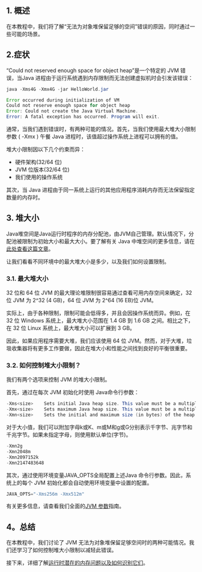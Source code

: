 ## 1. 概述

在本教程中，我们将了解“无法为对象堆保留足够的空间”错误的原因，同时通过一些可能的场景。

## 2.症状

“Could not reserved enough space for object heap”是一个特定的 JVM 错误，当Java 进程由于运行系统遇到内存限制而无法创建虚拟机时会引发该错误：

```java
java -Xms4G -Xmx4G -jar HelloWorld.jar

Error occurred during initialization of VM
Could not reserve enough space for object heap
Error: Could not create the Java Virtual Machine.
Error: A fatal exception has occurred. Program will exit.
```

通常，当我们遇到错误时，有两种可能的情况。首先，当我们使用最大堆大小限制参数 ( -Xmx )
午餐 Java 进程时，该值超过操作系统上进程可以拥有的值。

堆大小限制因以下几个约束而异：

-   硬件架构(32/64 位)
-   JVM 位版本(32/64 位)
-   我们使用的操作系统

其次，当 Java 进程由于同一系统上运行的其他应用程序消耗内存而无法保留指定数量的内存时。

## 3. 堆大小

Java堆空间是Java运行时程序的内存分配池，由JVM自己管理。默认情况下，分配池被限制为初始大小和最大大小。要了解有关 Java 中堆空间的更多信息，请在[此处查看这篇文章](https://www.baeldung.com/java-stack-heap)。

让我们看看不同环境中的最大堆大小是多少，以及我们如何设置限制。

### 3.1. 最大堆大小

32 位和 64 位 JVM 的最大理论堆限制很容易通过查看可用内存空间来确定，32 位 JVM 为 2^32 (4 GB)，64 位 JVM 为 2^64 (16 EB)位 JVM。

实际上，由于各种限制，限制可能会低得多，并且会因操作系统而异。例如，在 32 位 Windows 系统上，最大堆大小范围在 1.4 GB 到 1.6 GB 之间。相比之下，在 32 位 Linux 系统上，最大堆大小可以扩展到 3 GB。

因此，如果应用程序需要大堆，我们应该使用 64 位 JVM。然而，对于大堆，垃圾收集器将有更多工作要做，因此在堆大小和性能之间找到良好的平衡很重要。

### 3.2. 如何控制堆大小限制？

我们有两个选项来控制 JVM 的堆大小限制。

首先，通过在每次 JVM 初始化时使用 Java命令行参数：

```java
-Xms<size>    Sets initial Java heap size. This value must be a multiple of 1024 and greater than 1 MB.
-Xmx<size>    Sets maximum Java heap size. This value must be a multiple of 1024 and greater than 2 MB.
-Xmn<size>    Sets the initial and maximum size (in bytes) of the heap for the young generation.
```

对于大小值，我们可以附加字母k或K、m或M和g或G分别表示千字节、兆字节和千兆字节。如果未指定字母，则使用默认单位(字节)。

```java
-Xmn2g
-Xmn2048m
-Xmn2097152k
-Xmn2147483648
```

其次，通过使用环境变量JAVA_OPTS全局配置上述Java 命令行参数。因此，系统上的每个 JVM 初始化都会自动使用环境变量中设置的配置。

```java
JAVA_OPTS="-Xms256m -Xmx512m"
```

有关更多信息，请查看我们全面的[JVM 参数](https://www.baeldung.com/jvm-parameters)指南。

## 4。总结

在本教程中，我们讨论了 JVM 无法为对象堆保留足够空间时的两种可能情况。我们还学习了如何控制堆大小限制以减轻此错误。

接下来，详细了解[运行时潜在的内存问题以及如何识别它们](https://www.baeldung.com/java-memory-leaks)。